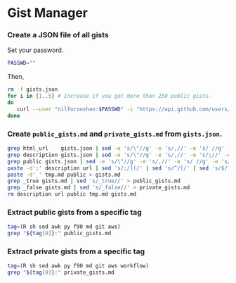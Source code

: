 # Gist Manager

### Create a JSON file of all gists

Set your password.

```sh
PASSWD=""
```

Then,

```sh
rm -f gists.json
for i in {1..5} # Increase if you got more than 250 public gists.
do
   curl --user "nilforooshan:$PASSWD" -i "https://api.github.com/users/nilforooshan/gists?&page=$i&per_page=50" >> gists.json
done
```

### Create `public_gists.md` and `private_gists.md` from `gists.json`.

```sh
grep html_url    gists.json | sed -e 's/\"//g' -e 's/,//' -e 's/ //g' -e 's/html_url://' | grep -v nilforooshan > url
grep description gists.json | sed -e 's/\"//g' -e 's/,//' -e 's/;//' -e 's/    description: //' > description
grep public gists.json | sed -e 's/\"//g' -e 's/,//' -e 's/ //g' -e 's/public://' > public
paste -d';' description url | sed 's/;/](/' | sed 's/^/[/' | sed 's/$/)/' > tmp.md
paste -d'_' tmp.md public > gists.md
grep _true gists.md | sed 's/_true//' > public_gists.md
grep _false gists.md | sed 's/_false//' > private_gists.md
rm description url public tmp.md gists.md
```

### Extract public gists from a specific tag

```sh
tag=(R sh sed awk py f90 md git aws)
grep "${tag[0]}:" public_gists.md
```

### Extract private gists from a specific tag

```sh
tag=(R sh sed awk py f90 md git aws workflow)
grep "${tag[0]}:" private_gists.md
```
